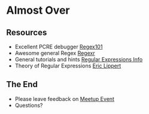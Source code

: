 # Almost Over


## Resources

- Excellent PCRE debugger [Regex101](http://regex101.com/)
- Awesome general Regex [Regexr](http://www.regexr.com/)
- General tutorials and hints [Regular Expressions Info](http://www.regular-expressions.info/index.html)
- Theory of Regular Expressions [Eric Lippert](http://blogs.msdn.com/b/dansellers/archive/2006/03/03/543287.aspx)


## The End

- Please leave feedback on [Meetup Event](http://www.meetup.com/fox-cities-php/events/171776872/)
- Questions?

